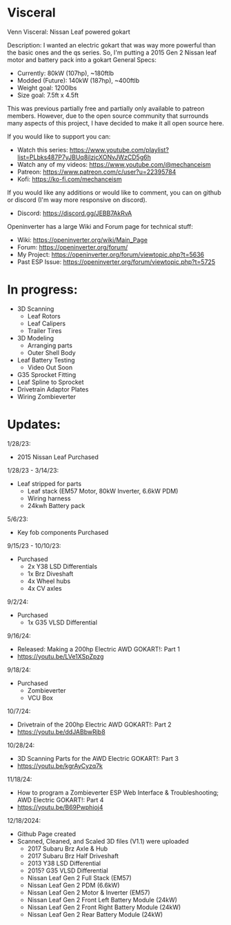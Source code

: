 # Visceral
Venn Visceral: Nissan Leaf powered gokart

Description: I wanted an electric gokart that was way more powerful than the basic ones and the qs series.
So, I'm putting a 2015 Gen 2 Nissan leaf motor and battery pack into a gokart
General Specs:
- Currently: 80kW (107hp), ~180ftlb
- Modded (Future): 140kW (187hp), ~400ftlb
- Weight goal: 1200lbs
- Size goal: 7.5ft x 4.5ft

This was previous partially free and partially only available to patreon members.
However, due to the open source community that surrounds many aspects of this project, I have decided to make it all open source here.

If you would like to support you can:
- Watch this series: https://www.youtube.com/playlist?list=PLbks487P7yJBUq8ilzjcXONvJWzCD5g6h
- Watch any of my videos: https://www.youtube.com/@mechanceism
- Patreon: https://www.patreon.com/c/user?u=22395784
- Kofi: https://ko-fi.com/mechanceism

If you would like any additions or would like to comment, you can on github or discord (I'm way more responsive on discord).
- Discord: https://discord.gg/JEBB7AkRvA

Openinverter has a large Wiki and Forum page for technical stuff:
- Wiki: https://openinverter.org/wiki/Main_Page
- Forum: https://openinverter.org/forum/
- My Project: https://openinverter.org/forum/viewtopic.php?t=5636
- Past ESP Issue: https://openinverter.org/forum/viewtopic.php?t=5725

# In progress:
- 3D Scanning
    - Leaf Rotors
    - Leaf Calipers
    - Trailer Tires
- 3D Modeling
    - Arranging parts
    - Outer Shell Body
- Leaf Battery Testing
    - Video Out Soon
- G35 Sprocket Fitting
- Leaf Spline to Sprocket
- Drivetrain Adaptor Plates
- Wiring Zombieverter

# Updates:
1/28/23:
- 2015 Nissan Leaf Purchased

1/28/23 - 3/14/23:
- Leaf stripped for parts
  - Leaf stack (EM57 Motor, 80kW Inverter, 6.6kW PDM)
  - Wiring harness
  - 24kwh Battery pack

5/6/23:
- Key fob components Purchased

9/15/23 - 10/10/23:
- Purchased
  - 2x Y38 LSD Differentials
  - 1x Brz Diveshaft
  - 4x Wheel hubs
  - 4x CV axles
 
9/2/24:
- Purchased
  - 1x G35 VLSD Differential
 
9/16/24:
- Released: Making a 200hp Electric AWD GOKART!: Part 1
- https://youtu.be/LVe1XSpZpzg

9/18/24:
- Purchased
  - Zombieverter
  - VCU Box

10/7/24:
- Drivetrain of the 200hp Electric AWD GOKART!: Part 2
- https://youtu.be/ddJABbwRjb8

10/28/24:
- 3D Scanning Parts for the AWD Electric GOKART!: Part 3
- https://youtu.be/kgrAyCyzq7k

11/18/24:
- How to program a Zombieverter ESP Web Interface & Troubleshooting; AWD Electric GOKART!: Part 4
- https://youtu.be/B69Pwphioj4

12/18/2024:
- Github Page created
- Scanned, Cleaned, and Scaled 3D files (V1.1) were uploaded
  - 2017 Subaru Brz Axle & Hub
  - 2017 Subaru Brz Half Driveshaft
  - 2013 Y38 LSD Differential
  - 2015? G35 VLSD Differential
  - Nissan Leaf Gen 2 Full Stack (EM57)
  - Nissan Leaf Gen 2 PDM (6.6kW)
  - Nissan Leaf Gen 2 Motor & Inverter (EM57)
  - Nissan Leaf Gen 2 Front Left Battery Module (24kW)
  - Nissan Leaf Gen 2 Front Right Battery Module (24kW)
  - Nissan Leaf Gen 2 Rear Battery Module (24kW)

